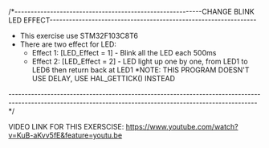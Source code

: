 /*----------------------------------------------------------CHANGE BLINK LED EFFECT----------------------------------------------------------------

- This exercise use STM32F103C8T6
- There are two effect for LED:
  + Effect 1: [LED_Effect = 1] - Blink all the LED each 500ms
  + Effect 2: [LED_Effect = 2] - LED light up one by one, from LED1 to LED6 then return back at LED1
  *NOTE: THIS PROGRAM DOESN'T USE DELAY, USE HAL_GETTICK() INSTEAD
  
-----------------------------------------------------------------------------------------------------------------------------------------------------------*/

VIDEO LINK FOR THIS EXERSCISE: 
https://www.youtube.com/watch?v=KuB-aKvv5fE&feature=youtu.be
